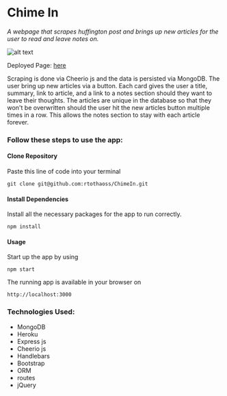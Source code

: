 # Chime In
*A webpage that scrapes huffington post and brings up new articles for the user to read and leave notes on.*

![alt text](https://media.giphy.com/media/cPJUNvDF4XOSDYfEWl/giphy.gif 'chime in page')

Deployed Page: [here](https://sleepy-savannah-15776.herokuapp.com/)

Scraping is done via Cheerio js and the data is persisted via MongoDB. The user bring up new articles via a button. Each card gives the user a title, summary, link to article, and a link to a notes section should they want to leave their thoughts. The articles are unique in the database so that they won't be overwritten should the user hit the new articles button multiple times in a row. This allows the notes section to stay with each article forever. 

### Follow these steps to use the app:

#### Clone Repository
Paste this line of code into your terminal

`` git clone git@github.com:rtothaoss/ChimeIn.git ``

#### Install Dependencies 
Install all the necessary packages for the app to run correctly.

``` npm install ```

#### Usage

Start up the app by using

`` npm start ``

The running app is available in your browser on 

`` http://localhost:3000 ``

### Technologies Used: 
* MongoDB
* Heroku
* Express js
* Cheerio js
* Handlebars
* Bootstrap
* ORM
* routes
* jQuery


